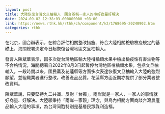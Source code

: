 ```yaml
---
layout: post
title: 大陸恢復台灣文旦柚輸入　國台辦稱一家人的事好商量好解決
date: 2024-09-02 12:38:03.000000000 +08:00
link: https://news.rthk.hk/rthk/ch/component/k2/1768695-20240902.htm
categories: rthk
---
```


在北京，國台辦表示，在綜合評估相關整改措施、符合大陸相關檢驗檢疫規定的基礎上，海關總署決定今日起恢復台灣地區文旦柚輸入。

發言人陳斌華表示，因多次從台灣地區輸大陸柑橘類水果中檢出檢疫性有害生物等不合格情況，海關總署自2022年8月3日起暫停台灣地區柑橘類水果，包括文旦柚輸入。一段時間以來，國民黨及花蓮縣等方面多次表達恢復文旦柚輸入大陸的強烈願望，並組織業者進行整改，改善產品品質，花蓮縣方面近期亦提供了部分業者整改資料。

陳斌華說，只要堅持九二共識、反對「台獨」，兩岸就是一家人，一家人的事情就好商量、好解決。大陸願秉持「兩岸一家親」理念，與島內相關方面商談台灣農產品輸入大陸的事項，為台灣同胞特別是基層民眾謀利造福。
